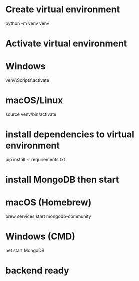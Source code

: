 # Create virtual environment

python -m venv venv

# Activate virtual environment

# Windows

venv\Scripts\activate

# macOS/Linux

source venv/bin/activate

# install dependencies to virtual environment

pip install -r requirements.txt

# install MongoDB then start

# macOS (Homebrew)

brew services start mongodb-community

# Windows (CMD)

net start MongoDB

# backend ready
 
